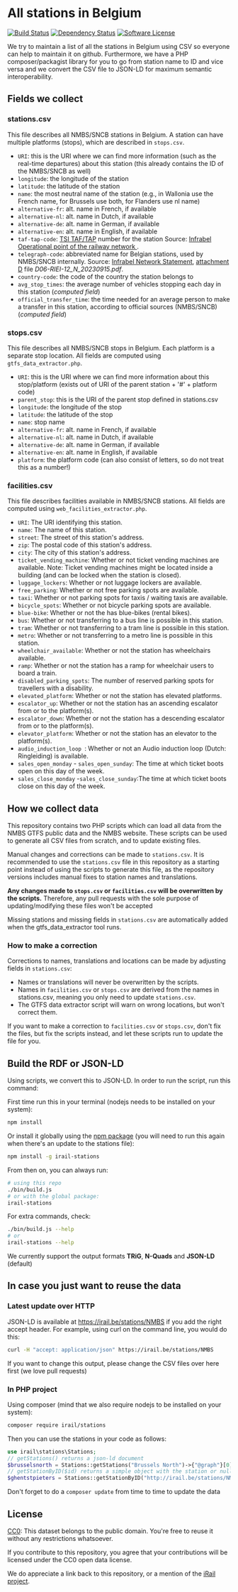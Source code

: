 # All stations in Belgium
[![Build Status](https://travis-ci.org/iRail/stations.svg)](https://travis-ci.org/iRail/stations)
[![Dependency Status](https://david-dm.org/iRail/stations.svg)](https://david-dm.org/iRail/stations)
[![Software License](https://img.shields.io/badge/license-CC0-brightgreen.svg?style=flat)](https://creativecommons.org/publicdomain/zero/1.0/)

We try to maintain a list of all the stations in Belgium using CSV so everyone can help to maintain it on github. Furthermore, we have a PHP composer/packagist library for you to go from station name to ID and vice versa and we convert the CSV file to JSON-LD for maximum semantic interoperability.

## Fields we collect

### stations.csv
This file describes all NMBS/SNCB stations in Belgium. A station can have multiple platforms (stops), which are described in `stops.csv`.

 * `URI`: this is the URI where we can find more information (such as the real-time departures) about this station (this already contains the ID of the NMBS/SNCB as well)
 * `longitude`: the longitude of the station
 * `latitude`: the latitude of the station
 * `name`: the most neutral name of the station (e.g., in Wallonia use the French name, for Brussels use both, for Flanders use nl name)
 * `alternative-fr`: alt. name in French, if available
 * `alternative-nl`: alt. name in Dutch, if available
 * `alternative-de`: alt. name in German, if available
 * `alternative-en`: alt. name in English, if available
 * `taf-tap-code`: [TSI TAF/TAP](https://mobilit.belgium.be/en/rail/professional-railway-transport/taf-tap) number for the station Source: [Infrabel Operational point of the railway network ](https://opendata.infrabel.be/explore/dataset/operationele-punten-van-het-netwerk/table/?sort=ptcarid).
 * `telegraph-code`: abbreviated name for Belgian stations, used by NMBS/SNCB internally. Source: [Infrabel Network Statement](https://infrabel.be/en/networkstatement), [attachment D](https://infrabel.be/sites/default/files/generated/files/paragraph/NV_BijlagenD_RIEI_26.zip) file _D06-RIEI-12_N_20230915.pdf_.
 * `country-code`: the code of the country the station belongs to
 * `avg_stop_times`: the average number of vehicles stopping each day in this station (_computed field_)
 * `official_transfer_time`: the time needed for an average person to make a transfer in this station, according to official sources (NMBS/SNCB) (_computed field_)
 
### stops.csv
This file describes all NMBS/SNCB stops in Belgium. Each platform is a separate stop location. All fields are computed using `gtfs_data_extractor.php`.
 * `URI`: this is the URI where we can find more information about this stop/platform (exists out of URI of the parent station + '#' + platform code) 
 * `parent_stop`: this is the URI of the parent stop defined in stations.csv
 * `longitude`: the longitude of the stop
 * `latitude`: the latitude of the stop
 * `name`: stop name
 * `alternative-fr`: alt. name in French, if available
 * `alternative-nl`: alt. name in Dutch, if available
 * `alternative-de`: alt. name in German, if available
 * `alternative-en`: alt. name in English, if available
 * `platform`: the platform code (can also consist of letters, so do not treat this as a number!)

### facilities.csv
This file describes facilities available in NMBS/SNCB stations. All fields are computed using `web_facilities_extractor.php`.

 * `URI`: The URI identifying this station.
 * `name`: The name of this station.
 * `street`: The street of this station's address.
 * `zip`: The postal code of this station's address.
 * `city`: The city of this station's address.
 * `ticket_vending_machine`: Whether or not ticket vending machines are available. Note: Ticket vending machines might be located inside a building (and can be locked when the station is closed). 
 * `luggage_lockers`: Whether or not luggage lockers are available.
 * `free_parking`:  Whether or not free parking spots are available. 
 * `taxi`:  Whether or not parking spots for taxis / waiting taxis are available.
 * `bicycle_spots`:  Whether or not bicycle parking spots are available.
 * `blue-bike`:  Whether or not the has blue-bikes (rental bikes).
 * `bus`: Whether or not transferring to a bus line is possible in this station.
 * `tram`: Whether or not transferring to a tram line is possible in this station.
 * `metro`: Whether or not transferring to a metro line is possible in this station.
 * `wheelchair_available`: Whether or not the station has wheelchairs available.
 * `ramp`: Whether or not the station has a ramp for wheelchair users to board a train.
 * `disabled_parking_spots`: The number of reserved parking spots for travellers with a disability.
 * `elevated_platform`: Whether or not the station has elevated platforms.
 * `escalator_up`: Whether or not the station has an ascending escalator from or to the platform(s).
 * `escalator_down`: Whether or not the station has a descending escalator from or to the platform(s).
 * `elevator_platform`: Whether or not the station has an elevator to the platform(s).
 * `audio_induction_loop `: Whether or not an Audio induction loop (Dutch: Ringleiding) is available.
 * `sales_open_monday` - `sales_open_sunday`: The time at which ticket boots open on this day of the week.
 * `sales_close_monday` -`sales_close_sunday`:The time at which ticket boots close on this day of the week.

## How we collect data

This repository contains two PHP scripts which can load all data from the NMBS GTFS public data and the NMBS website. These scripts can be used to generate all CSV files from scratch, and to update existing files.

Manual changes and corrections can be made to `stations.csv`. It is recommended to use the `stations.csv` file in this repository as a starting point instead of using the scripts to generate this file, as the repository versions includes manual fixes to station names and translations.

**Any changes made to `stops.csv` or `facilities.csv` will be overwritten by the scripts.** Therefore, any pull requests with the sole purpose of updating/modifying these files won't be accepted 

Missing stations and missing fields in `stations.csv` are automatically added when the gtfs_data_extractor tool runs.

### How to make a correction
Corrections to names, translations and locations can be made by adjusting fields in `stations.csv`:

* Names or translations will never be overwritten by the scripts.
* Names in `facilities.csv` or `stops.csv` are derived from the names in stations.csv, meaning you only need to update `stations.csv`.
* The GTFS data extractor script will warn on wrong locations, but won't correct them.

If you want to make a correction to `facilities.csv` or `stops.csv`, don't fix the files, but fix the scripts instead, and let these scripts run to update the file for you.

## Build the RDF or JSON-LD

Using scripts, we convert this to JSON-LD. In order to run the script, run this command:

First time run this in your terminal (nodejs needs to be installed on your system):

```bash
npm install
```

Or install it globally using the [npm package](https://www.npmjs.com/package/irail-stations) (you will need to run this again when there's an update to the stations file):
```bash
npm install -g irail-stations
```

From then on, you can always run:

```bash
# using this repo
./bin/build.js
# or with the global package:
irail-stations
```

For extra commands, check:

```bash
./bin/build.js --help
# or
irail-stations --help
```

We currently support the output formats __TRiG__, __N-Quads__ and __JSON-LD__ (default)

## In case you just want to reuse the data

### Latest update over HTTP

JSON-LD is available at https://irail.be/stations/NMBS if you add the right accept header. For example, using curl on the command line, you would do this:

```bash
curl -H "accept: application/json" https://irail.be/stations/NMBS
```

If you want to change this output, please change the CSV files over here first (we love pull requests)

### In PHP project

Using composer (mind that we also require nodejs to be installed on your system):
```bash
composer require irail/stations
```

Then you can use the stations in your code as follows:
```php
use irail\stations\Stations;
// getStations() returns a json-ld document
$brusselsnorth = Stations::getStations("Brussels North")->{"@graph"}[0];
// getStationByID($id) returns a simple object with the station or null
$ghentstpieters = Stations::getStationByID("http://irail.be/stations/NMBS/008892007");
```

Don't forget to do a `composer update` from time to time to update the data

## License

[CC0](https://creativecommons.org/publicdomain/zero/1.0/): This dataset belongs to the public domain. You're free to reuse it without any restrictions whatsoever.

If you contribute to this repository, you agree that your contributions will be licensed under the CC0 open data license.

We do appreciate a link back to this repository, or a mention of the [iRail project](http://hello.irail.be).
